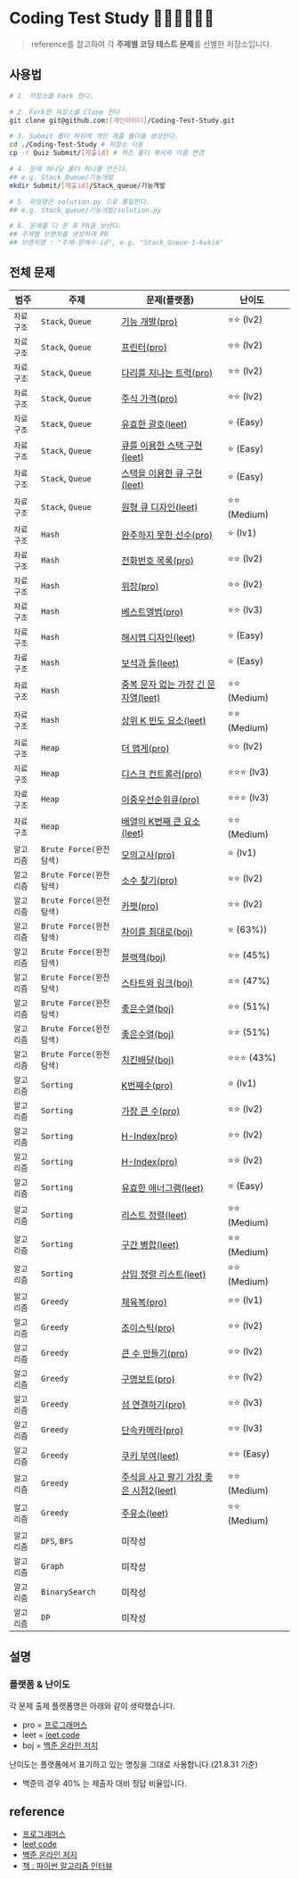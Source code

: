 # Coding Test Study 👩🏻‍💻👨🏻‍💻
> reference를 참고하여 각 **주제별 코딩 테스트 문제**를 선별한 저장소입니다.

## 사용법
```bash
# 1. 저장소를 Fork 한다.

# 2. Fork한 저장소를 Clone 한다
git clone git@github.com:[개인아이디]/Coding-Test-Study.git

# 3. Submit 폴더 하위에 개인 제출 폴더를 생성한다.
cd ./Coding-Test-Study # 저장소 이동
cp -r Quiz Submit/[제출id] # 퀴즈 폴더 복사와 이름 변경

# 4. 문제 하나당 폴더 하나를 만든다. 
## e.g. Stack_Queue/기능개발
mkdir Submit/[제출id]/Stack_queue/기능개발

# 5. 파일명은 solution.py 으로 통일한다.
## e.g. Stack_queue/기능개발/solution.py

# 6. 문제를 다 푼 후 PR을 보낸다.
## 주제별 브랜치를 생성하여 PR
## 브랜치명 : "주제-문제수-id", e.g. "Stack_Queue-1-kukim" 
```

## 전체 문제
| 범주 | 주제 | 문제(플랫폼) | 난이도 |  |
| ---  | --- |  ---- | --- | --- |
| `자료구조` | `Stack`, `Queue` |  [기능 개발(pro)](https://programmers.co.kr/learn/courses/30/lessons/42586) | ⭐️⭐️ (lv2) | 
| `자료구조` | `Stack`, `Queue` |  [프린터(pro)](https://programmers.co.kr/learn/courses/30/lessons/42587) | ⭐️⭐️ (lv2) | 
| `자료구조` | `Stack`, `Queue` |  [다리를 지나는 트럭(pro)](https://programmers.co.kr/learn/courses/30/lessons/42583) | ⭐️⭐️ (lv2) | 
| `자료구조` | `Stack`, `Queue` |  [주식 가격(pro)](https://programmers.co.kr/learn/courses/30/lessons/42584) | ⭐️⭐️ (lv2) | 
| `자료구조` | `Stack`, `Queue` |  [유효한 괄호(leet)](https://leetcode.com/problems/valid-parentheses/) | ⭐️ (Easy) | 
| `자료구조` | `Stack`, `Queue` |  [큐를 이용한 스택 구현(leet)](https://leetcode.com/problems/implement-stack-using-queues/) | ⭐️ (Easy) | 
| `자료구조` | `Stack`, `Queue` |  [스택을 이용한 큐 구현(leet)](https://leetcode.com/problems/implement-queue-using-stacks/) | ⭐️ (Easy) | 
| `자료구조` | `Stack`, `Queue` |  [원형 큐 디자인(leet)](https://leetcode.com/problems/design-circular-queue/) | ⭐️⭐️ (Medium) | 
| `자료구조` | `Hash` | [완주하지 못한 선수(pro)](https://programmers.co.kr/learn/courses/30/lessons/42576) | ⭐️ (lv1) | 
| `자료구조` | `Hash` | [전화번호 목록(pro)](https://programmers.co.kr/learn/courses/30/lessons/42577) | ⭐️⭐️ (lv2) | 
| `자료구조` | `Hash` | [위장(pro)](https://programmers.co.kr/learn/courses/30/lessons/42578) | ⭐️⭐️ (lv2) | 
| `자료구조` | `Hash` | [베스트앨범(pro)](https://programmers.co.kr/learn/courses/30/lessons/42579) | ⭐️⭐️ (lv3) | 
| `자료구조` | `Hash` | [해시맵 디자인(leet)](https://leetcode.com/problems/design-hashmap/) | ⭐️ (Easy) | 
| `자료구조` | `Hash` | [보석과 돌(leet)](https://leetcode.com/problems/jewels-and-stones/) | ⭐️ (Easy) | 
| `자료구조` | `Hash` | [중복 문자 없는 가장 긴 문자열(leet)](https://leetcode.com/problems/longest-substring-without-repeating-characters/) | ⭐️⭐️ (Medium) | 
| `자료구조` | `Hash` | [상위 K 빈도 요소(leet)](https://leetcode.com/problems/top-k-frequent-elements/) | ⭐️⭐️ (Medium) | 
| `자료구조` | `Heap` | [더 맵게(pro)](https://programmers.co.kr/learn/courses/30/lessons/42626) | ⭐️⭐️ (lv2) | 
| `자료구조` | `Heap` | [디스크 컨트롤러(pro)](https://programmers.co.kr/learn/courses/30/lessons/42627) | ⭐️⭐️⭐️ (lv3) | 
| `자료구조` | `Heap` | [이중우선순위큐(pro)](https://programmers.co.kr/learn/courses/30/lessons/42628) | ⭐️⭐️⭐️ (lv3) | 
| `자료구조` | `Heap` | [배열의 K번째 큰 요소(leet)](https://leetcode.com/problems/kth-largest-element-in-an-array/) | ⭐️⭐️ (Medium) | 
| `알고리즘` | `Brute Force(완전탐색)` | [모의고사(pro)](https://programmers.co.kr/learn/courses/30/lessons/42840) | ⭐️ (lv1) | 
| `알고리즘` | `Brute Force(완전탐색)` | [소수 찾기(pro)](https://programmers.co.kr/learn/courses/30/lessons/42839) | ⭐️⭐️ (lv2) | 
| `알고리즘` | `Brute Force(완전탐색)` | [카펫(pro)](https://programmers.co.kr/learn/courses/30/lessons/42842) | ⭐️⭐️ (lv2) | 
| `알고리즘` | `Brute Force(완전탐색)` | [차이를 최대로(boj)](https://www.acmicpc.net/problem/10819) | ⭐️ (63%)) | 
| `알고리즘` | `Brute Force(완전탐색)` | [블랙잭(boj)](https://www.acmicpc.net/problem/2798) | ⭐️⭐️ (45%) | 
| `알고리즘` | `Brute Force(완전탐색)` | [스타트와 링크(boj)](https://www.acmicpc.net/problem/14889) | ⭐️⭐️ (47%) | 
| `알고리즘` | `Brute Force(완전탐색)` | [좋은수열(boj)](https://www.acmicpc.net/problem/2661) | ⭐️⭐️ (51%) | 
| `알고리즘` | `Brute Force(완전탐색)` | [좋은수열(boj)](https://www.acmicpc.net/problem/2661) | ⭐️⭐️ (51%) | 
| `알고리즘` | `Brute Force(완전탐색)` | [치킨배달(boj)](https://www.acmicpc.net/problem/15686) | ⭐️⭐️⭐️ (43%) | 
| `알고리즘` | `Sorting` | [K번째수(pro)](https://programmers.co.kr/learn/courses/30/lessons/42748) | ⭐️ (lv1) | 
| `알고리즘` | `Sorting` | [가장 큰 수(pro)](https://programmers.co.kr/learn/courses/30/lessons/42746) | ⭐️⭐️ (lv2) | 
| `알고리즘` | `Sorting` | [H-Index(pro)](https://programmers.co.kr/learn/courses/30/lessons/42747) | ⭐️⭐️ (lv2) | 
| `알고리즘` | `Sorting` | [H-Index(pro)](https://programmers.co.kr/learn/courses/30/lessons/42747) | ⭐️⭐️ (lv2) | 
| `알고리즘` | `Sorting` | [유효한 애너그램(leet)](https://leetcode.com/problems/valid-anagram/) | ⭐️ (Easy) | 
| `알고리즘` | `Sorting` | [리스트 정렬(leet)](https://leetcode.com/problems/sort-list/) | ⭐️⭐️ (Medium) | 
| `알고리즘` | `Sorting` | [구간 병합(leet)](https://leetcode.com/problems/merge-intervals/) | ⭐️⭐️ (Medium) | 
| `알고리즘` | `Sorting` | [삽입 정렬 리스트(leet)](https://leetcode.com/problems/insertion-sort-list/) | ⭐️⭐️ (Medium) | 
| `알고리즘` | `Greedy` | [체육복(pro)](https://programmers.co.kr/learn/courses/30/lessons/42862) | ⭐️⭐️ (lv1) | 
| `알고리즘` | `Greedy` | [조이스틱(pro)](https://programmers.co.kr/learn/courses/30/lessons/42860) | ⭐️⭐️ (lv2) | 
| `알고리즘` | `Greedy` | [큰 수 만들기(pro)](https://programmers.co.kr/learn/courses/30/lessons/42883) | ⭐️⭐️ (lv2) | 
| `알고리즘` | `Greedy` | [구명보트(pro)](https://programmers.co.kr/learn/courses/30/lessons/42885) | ⭐️⭐️ (lv2) | 
| `알고리즘` | `Greedy` | [섬 연결하기(pro)](https://programmers.co.kr/learn/courses/30/lessons/42861) | ⭐️⭐️ (lv3) | 
| `알고리즘` | `Greedy` | [단속카메라(pro)](https://programmers.co.kr/learn/courses/30/lessons/42884) | ⭐️⭐️ (lv3) | 
| `알고리즘` | `Greedy` | [쿠키 부여(leet)](https://leetcode.com/problems/assign-cookies/) | ⭐️⭐️ (Easy) | 
| `알고리즘` | `Greedy` | [주식을 사고 팔기 가장 좋은 시점2(leet)](https://leetcode.com/problems/best-time-to-buy-and-sell-stock-ii/) | ⭐️⭐️ (Medium) | 
| `알고리즘` | `Greedy` | [주유소(leet)](https://leetcode.com/problems/gas-station/) | ⭐️⭐️ (Medium) | 
| `알고리즘` | `DFS`, `BFS` | 미작성 |  | 
| `알고리즘` | `Graph` | 미작성 |  | 
| `알고리즘` | `BinarySearch` | 미작성 |  | 
| `알고리즘` | `DP` | 미작성 |  | 


## 설명
### 플랫폼 & 난이도
각 문제 출제 플랫폼명은 아래와 같이 생략했습니다.
- pro = [프로그래머스](https://programmers.co.kr/learn/challenges)
- leet = [leet code](https://leetcode.com/)
- boj = [백준 온라인 저지](https://www.acmicpc.net/)

난이도는 플랫폼에서 표기하고 있는 명칭을 그대로 사용합니다.(21.8.31 기준)
- 백준의 경우 40% 는 제출자 대비 정답 비율입니다.

## reference
- [프로그래머스](https://programmers.co.kr/learn/challenges)
- [leet code](https://leetcode.com/)
- [백준 온라인 저지](https://www.acmicpc.net/)
- [책 : 파이썬 알고리즘 인터뷰](https://github.com/onlybooks/algorithm-interview)
